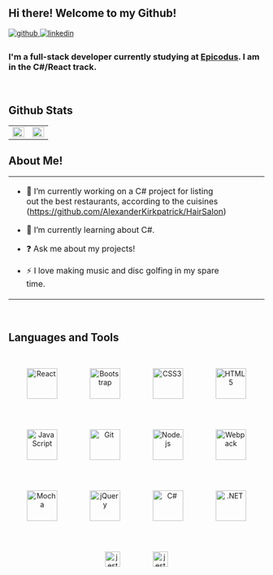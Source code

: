 ## Hi there! Welcome to my Github! 

<a href="mailto:alex_kirkpatrick@proton.me?" target="_blank">
<img src=https://img.shields.io/badge/Email-D14836?style=for-the-badge&logo=email&logoColor=white alt=github style="margin-bottom: 5px;" />
</a>
<a href="https://www.linkedin.com/in/alexander-kirkpatrick-ak-ga/" target="_blank">
<img src=https://img.shields.io/badge/linkedin-%231E77B5.svg?&style=for-the-badge&logo=linkedin&logoColor=white alt=linkedin style="margin-bottom: 5px;" />
</a>  

### I'm a full-stack developer currently studying at [Epicodus](https://www.epicodus.com/).  I am in the C#/React track.   

<br/>  

## Github Stats  
<table><tr><td valign="top" width="50%">

<img src="https://github-readme-stats.vercel.app/api?username=AlexanderKirkpatrick&show_icons=true&count_private=true&hide_border=true" align="left" style="width: 100%" />

</td><td valign="top" width="50%">

<img src="https://github-readme-stats.vercel.app/api/top-langs/?username=AlexanderKirkpatrick&hide_border=true&layout=compact" align="left" style="width: 100%" />

</td></tr></table> 


## About Me!  
<table><tr><td valign="top" width="50%">

- 🔭 I’m currently working on a C# project for listing out the best restaurants, according to the cuisines (https://github.com/AlexanderKirkpatrick/HairSalon)  
  

- 🌱 I’m currently learning about C#. 
  

- ❓ Ask me about my projects!  
  

- ⚡ I love making music and disc golfing in my spare time.   


</td><td valign="top" width="50%">

<!-- <div align="center">
  <img style="margin: 30px" src="https://user-images.githubusercontent.com/92278905/172034253-2d4667dd-d2f9-43ca-8392-36640bc9f4d2.jpg" alt="React" height="280"/> 
<!-- <img src="https://rishavanand.github.io/static/images/greetings.gif" align="center" style="width: 100%" /> -->
</div>   


</td></tr></table>  

<br/>  


## Languages and Tools  
<div align="center">  
<img style="margin: 30px" src="https://profilinator.rishav.dev/skills-assets/react-original-wordmark.svg" alt="React" height="60"/>  
<img style="margin: 30px" src="https://profilinator.rishav.dev/skills-assets/bootstrap-plain.svg" alt="Bootstrap" height="60" /> 
<img style="margin: 30px" src="https://profilinator.rishav.dev/skills-assets/css3-original-wordmark.svg" alt="CSS3" height="60" />  
<img style="margin: 30px" src="https://profilinator.rishav.dev/skills-assets/html5-original-wordmark.svg" alt="HTML5" height="60" /> 
<img style="margin: 30px" src="https://profilinator.rishav.dev/skills-assets/javascript-original.svg" alt="JavaScript" height="60" />  
<img style="margin: 30px" src="https://profilinator.rishav.dev/skills-assets/git-scm-icon.svg" alt="Git" height="60" />  
<img style="margin: 30px" src="https://profilinator.rishav.dev/skills-assets/nodejs-original-wordmark.svg" alt="Node.js" height="60" />  
<img style="margin: 30px" src="https://profilinator.rishav.dev/skills-assets/webpack-original.svg" alt="Webpack" height="60" />  
<img style="margin: 30px" src="https://profilinator.rishav.dev/skills-assets/mocha.png" alt="Mocha" height="60" />  
<img style="margin: 30px" src="https://profilinator.rishav.dev/skills-assets/jquery.png" alt="jQuery" height="60" />  
<img style="margin: 30px" src="https://profilinator.rishav.dev/skills-assets/csharp-original.svg" alt="C#" height="60" />  
<img style="margin: 30px" src="https://profilinator.rishav.dev/skills-assets/dot-net-original-wordmark.svg" alt=".NET" height="60" /> 
<img style="margin: 30px" src="https://img.shields.io/badge/Jest-C21325?style=for-the-badge&logo=jest&logoColor=white" alt="jest" height="30" />
<img style="margin: 30px" src="https://img.shields.io/badge/Postman-FF6C37?style=for-the-badge&logo=Postman&logoColor=white" alt="jest" height="30" />
</div>  

<br/>  


 


